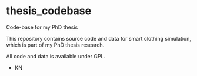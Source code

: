 # thesis_codebase
Code-base for my PhD thesis

This repository contains source code and data for smart clothing simulation, which is part of my PhD thesis research.

All code and data is available under GPL. 

- KN